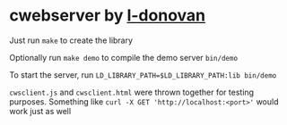 # **cwebserver** by [l-donovan](https://www.github.com/l-donovan "Luke Donovan")
Just run `make` to create the library

Optionally run `make demo` to compile the demo server `bin/demo`

To start the server, run `LD_LIBRARY_PATH=$LD_LIBRARY_PATH:lib bin/demo`

`cwsclient.js` and `cwsclient.html` were thrown together for testing purposes. Something like `curl -X GET 'http://localhost:<port>'` would work just as well
